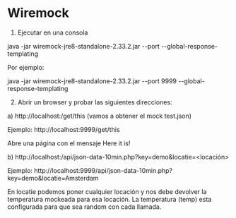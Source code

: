 # Wiremock

1) Ejecutar en una consola

java -jar wiremock-jre8-standalone-2.33.2.jar --port <puerto> --global-response-templating

Por ejemplo: 

java -jar wiremock-jre8-standalone-2.33.2.jar --port 9999 --global-response-templating


2) Abrir un browser y probar las siguientes direcciones: 

a) http://localhost:<puerto>/get/this (vamos a obtener el mock test.json)

Ejemplo: http://localhost:9999/get/this

Abre una página con el mensaje Here it is!

b) http://localhost:<puerto>/api/json-data-10min.php?key=demo&locatie=<locación>

Ejemplo: http://localhost:9999/api/json-data-10min.php?key=demo&locatie=Amsterdam

En locatie podemos poner cualquier locación y nos debe devolver la temperatura mockeada para esa locación.
La temperatura (temp) esta configurada para que sea random con cada llamada.
